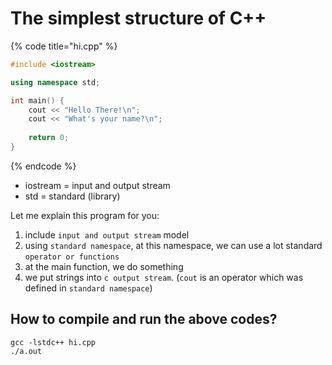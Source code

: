 # The simplest structure of C++

{% code title="hi.cpp" %}
```cpp
#include <iostream>

using namespace std;

int main() {
    cout << "Hello There!\n";
    cout << "What's your name?\n";
    
    return 0;
}
```
{% endcode %}

* iostream = input and output stream
* std = standard \(library\)

Let me explain this program for you:

1. include `input and output stream` model
2. using `standard namespace`, at this namespace, we can use a lot standard `operator or functions`
3. at the main function, we do something
4. we put strings into `c output stream`. \(`cout` is an operator which was defined in `standard namespace`\)

## How to compile and run the above codes?

```text
gcc -lstdc++ hi.cpp
./a.out
```


